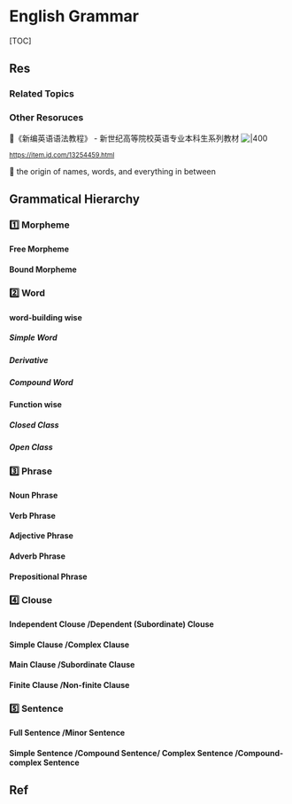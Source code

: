 # English Grammar

[TOC]



## Res
### Related Topics


### Other Resoruces
📖《新编英语语法教程》 - 新世纪高等院校英语专业本科生系列教材
![|400](../../../../../Assets/Pics/49bb5539d6b84958.jpg)

<small>https://item.jd.com/13254459.html</small>

📖 the origin of names, words, and everything in between



## Grammatical Hierarchy

### 1️⃣ Morpheme
#### Free Morpheme
#### Bound Morpheme


### 2️⃣ Word
#### word-building wise
##### Simple Word
##### Derivative
##### Compound Word

#### Function wise
##### Closed Class
##### Open Class


### 3️⃣ Phrase
#### Noun Phrase
#### Verb Phrase
#### Adjective Phrase
#### Adverb Phrase
#### Prepositional Phrase


### 4️⃣ Clouse

#### Independent Clouse /Dependent (Subordinate) Clouse
#### Simple Clause /Complex Clause
#### Main Clause /Subordinate Clause
#### Finite Clause /Non-finite Clause


### 5️⃣ Sentence
#### Full Sentence /Minor Sentence
#### Simple Sentence /Compound Sentence/ Complex Sentence /Compound-complex Sentence



## Ref

